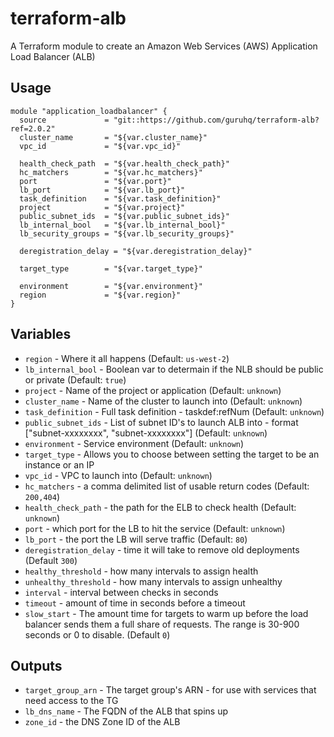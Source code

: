 # terraform-alb 

A Terraform module to create an Amazon Web Services (AWS) Application Load Balancer (ALB)

## Usage

```hcl
module "application_loadbalancer" {
  source             = "git::https://github.com/guruhq/terraform-alb?ref=2.0.2"
  cluster_name       = "${var.cluster_name}"
  vpc_id             = "${var.vpc_id}"

  health_check_path  = "${var.health_check_path}"
  hc_matchers        = "${var.hc_matchers}"
  port               = "${var.port}"
  lb_port            = "${var.lb_port}"
  task_definition    = "${var.task_definition}"
  project            = "${var.project}"
  public_subnet_ids  = "${var.public_subnet_ids}"
  lb_internal_bool   = "${var.lb_internal_bool}"
  lb_security_groups = "${var.lb_security_groups}"

  deregistration_delay = "${var.deregistration_delay}"

  target_type        = "${var.target_type}"

  environment        = "${var.environment}"
  region             = "${var.region}"
}
```

## Variables
- `region` - Where it all happens (Default: `us-west-2`)
- `lb_internal_bool` - Boolean var to determain if the NLB should be public or private (Default: `true`)
- `project` - Name of the project or application (Default: `unknown`)
- `cluster_name` - Name of the cluster to launch into (Default: `unknown`)
- `task_definition` - Full task definition - taskdef:refNum (Default: `unknown`)
- `public_subnet_ids` - List of subnet ID's to launch ALB into - format ["subnet-xxxxxxxx", "subnet-xxxxxxxx"] (Default: `unknown`)
- `environment` - Service environment (Default: `unknown`)
- `target_type` - Allows you to choose between setting the target to be an instance or an IP
- `vpc_id` - VPC to launch into (Default: `unknown`)
- `hc_matchers` - a comma delimited list of usable return codes (Default: `200,404`)
- `health_check_path` - the path for the ELB to check health (Default: `unknown`)
- `port` - which port for the LB to hit the service (Default: `unknown`)
- `lb_port` - the port the LB will serve traffic  (Default: `80`)
- `deregistration_delay` - time it will take to remove old deployments (Default `300`)
- `healthy_threshold` - how many intervals to assign health
- `unhealthy_threshold` - how many intervals to assign unhealthy
- `interval` - interval between checks in seconds
- `timeout` - amount of time in seconds before a timeout
- `slow_start` - The amount time for targets to warm up before the load balancer sends them a full share of requests. The range is 30-900 seconds or 0 to disable. (Default `0`)

## Outputs

- `target_group_arn` - The target group's ARN - for use with services that need access to the TG
- `lb_dns_name` - The FQDN of the ALB that spins up
- `zone_id` - the DNS Zone ID of the ALB
